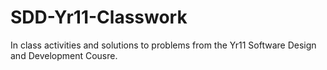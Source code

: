 # SDD-Yr11-Classwork
In class activities and solutions to problems from the Yr11 Software Design and Development Cousre.
